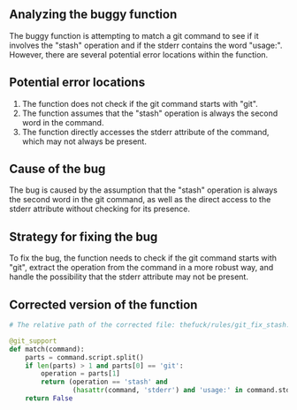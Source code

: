 ## Analyzing the buggy function
The buggy function is attempting to match a git command to see if it involves the "stash" operation and if the stderr contains the word "usage:". However, there are several potential error locations within the function.

## Potential error locations
1. The function does not check if the git command starts with "git".
2. The function assumes that the "stash" operation is always the second word in the command.
3. The function directly accesses the stderr attribute of the command, which may not always be present.

## Cause of the bug
The bug is caused by the assumption that the "stash" operation is always the second word in the git command, as well as the direct access to the stderr attribute without checking for its presence.

## Strategy for fixing the bug
To fix the bug, the function needs to check if the git command starts with "git", extract the operation from the command in a more robust way, and handle the possibility that the stderr attribute may not be present.

## Corrected version of the function
```python
# The relative path of the corrected file: thefuck/rules/git_fix_stash.py

@git_support
def match(command):
    parts = command.script.split()
    if len(parts) > 1 and parts[0] == 'git':
        operation = parts[1]
        return (operation == 'stash' and
                (hasattr(command, 'stderr') and 'usage:' in command.stderr))
    return False
```